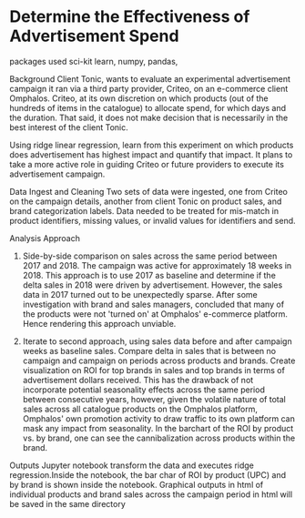# Determine the Effectiveness of Advertisement Spend 
packages used
sci-kit learn, numpy, pandas, 

Background
Client Tonic, wants to evaluate an experimental advertisement campaign it ran via a third party provider, Criteo, on an e-commerce client Omphalos. Criteo, at its own discretion on which products (out of the hundreds of items in the catalogue) to allocate spend, for which days and the duration. That said, it does not make decision that is necessarily in the best interest of the client Tonic. 

Using ridge linear regression, learn from this experiment on which products does advertisement has highest impact and quantify that impact. It plans to take a more active role in guiding Criteo or future providers to execute its advertisement campaign. 


Data Ingest and Cleaning
Two sets of data were ingested, one from Criteo on the campaign details, another from client Tonic on product sales, and brand categorization labels.
Data needed to be treated for mis-match in product identifiers, missing values, or invalid values for identifiers and send. 


Analysis Approach
1. Side-by-side comparison on sales across the same period between 2017 and 2018. The campaign was active for approximately 18 weeks in 2018. This approach is to use 2017 as baseline and determine if the delta sales in 2018 were driven by advertisement. However, the sales data in 2017 turned out to be unexpectedly  sparse. After some investigation with brand and sales managers, concluded that many of the products were not 'turned on' at Omphalos' e-commerce platform. Hence rendering this approach unviable. 

2. Iterate to second approach, using sales data before and after campaign weeks as baseline sales. Compare delta in sales that is between no campaign and campaign on periods across products and brands. Create visualization on ROI for top brands in sales and top brands in terms of advertisement dollars received. This has the drawback of not incorporate potential seasonality effects across the same period between consecutive years, however, given the volatile nature of total sales across all catalogue products on the Omphalos platform, Omphalos' own promotion activity to draw traffic to its own  platform can mask any impact from seasonality.  In the barchart of the ROI by product vs. by brand, one can see the cannibalization across products within the brand. 


Outputs 
Jupyter notebook transform the data and executes ridge regression.Inside the notebook, the bar char of ROI by product (UPC) and by brand is shown inside the notebook. 
Graphical outputs in html of individual products and brand sales across the campaign period in html will be saved in the same directory 
